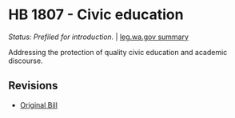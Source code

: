 # HB 1807 - Civic education
*Status: Prefiled for introduction.* | [leg.wa.gov summary](https://app.leg.wa.gov/billsummary?BillNumber=1807&Year=2021)

Addressing the protection of quality civic education and academic discourse.

## Revisions
* [Original Bill](1/)